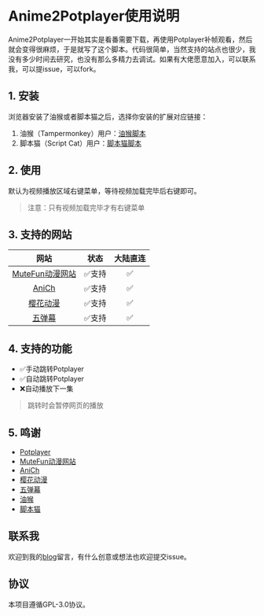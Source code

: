 # Anime2Potplayer使用说明

Anime2Potplayer一开始其实是看番需要下载，再使用Potplayer补帧观看，然后就会变得很麻烦，于是就写了这个脚本。代码很简单，当然支持的站点也很少，我没有多少时间去研究，也没有那么多精力去调试。如果有大佬愿意加入，可以联系我，可以提issue，可以fork。

## 1. 安装

浏览器安装了油猴或者脚本猫之后，选择你安装的扩展对应链接：

1. 油猴（Tampermonkey）用户：[油猴脚本](https://greasyfork.org/zh-CN/scripts/534597-a2p)
2. 脚本猫（Script Cat）用户：[脚本猫脚本](https://scriptcat.org/zh-CN/script-show-page/3331)

## 2. 使用

默认为视频播放区域右键菜单，等待视频加载完毕后右键即可。

> 注意：只有视频加载完毕才有右键菜单

## 3. 支持的网站

|网站|状态|大陆直连|
| :---: | :---: | :---: |
|[MuteFun动漫网站](https://www.mutedm.com/)|✅支持|✅|
|[AniCh](https://anich.emmmm.eu.org/)|✅支持|✅|
|[樱花动漫](http://www.iyinghua.com/)|✅支持|✅|
|[五弹幕](https://www.5dm.link/)|✅支持|✅|

## 4. 支持的功能

- ✅手动跳转Potplayer
- ✅自动跳转Potplayer
- ❌自动播放下一集

 > 跳转时会暂停网页的播放

## 5. 鸣谢

- [Potplayer](https://potplayer.daum.net/)
- [MuteFun动漫网站](https://www.mutedm.com/)
- [AniCh](https://anich.emmmm.eu.org/)
- [樱花动漫](http://www.iyinghua.com/)
- [五弹幕](https://www.5dm.link/)
- [油猴](https://greasyfork.org/)
- [脚本猫](https://scriptcat.org/)

## 联系我

欢迎到我的[blog](https://blog.ciy.cool/)留言，有什么创意或想法也欢迎提交issue。

## 协议

本项目遵循GPL-3.0协议。